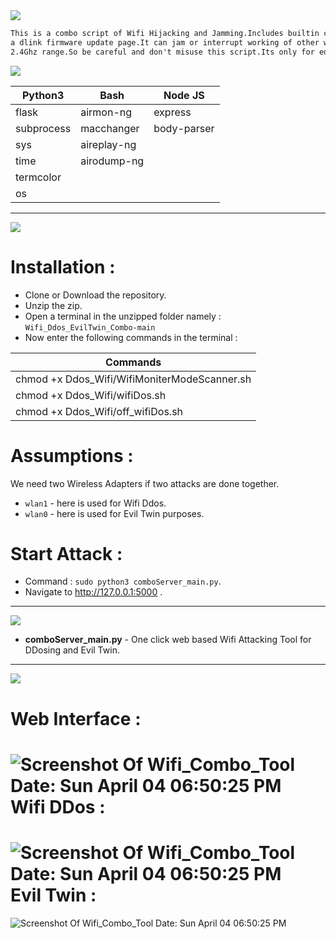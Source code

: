 <img src="https://via.placeholder.com/1270x120/0d1117/fffff?text=Wifi+DDos+EvilTwin+Combo" />

```html
This is a combo script of Wifi Hijacking and Jamming.Includes builtin captive portal with
a dlink firmware update page.It can jam or interrupt working of other wireless networks in
2.4Ghz range.So be careful and don't misuse this script.Its only for education purpose.
```
<img src="https://via.placeholder.com/1000x100/0d1117/BFFF00?text=Tools+and+Modules+used" />

| Python3  | Bash | Node JS |
| ------------- | ------------- | -------- |
| flask | airmon-ng | express |
| subprocess | macchanger | body-parser |
| sys  | aireplay-ng |  |
| time | airodump-ng |  |
| termcolor |   |   |
| os |   |   |

-------------------------------------------------------------------------------------------------------------------------------------------------
<img src="https://via.placeholder.com/1270x120/0d1117/BFFF00?text=INSTALLATIONS and CONFIGURATION" />

Installation :
=============
* Clone or Download the repository.
* Unzip the zip.
* Open a terminal in the unzipped folder namely : `Wifi_Ddos_EvilTwin_Combo-main`
* Now enter the following commands in the terminal :

| Commands  |
| ------------- |
| chmod +x Ddos_Wifi/WifiMoniterModeScanner.sh |
| chmod +x Ddos_Wifi/wifiDos.sh |
| chmod +x Ddos_Wifi/off_wifiDos.sh |

Assumptions :
===========

We need two Wireless Adapters if two attacks are done together.
* `wlan1` - here is used for Wifi Ddos.
* `wlan0` - here is used for Evil Twin purposes.

Start Attack :
============

* Command : `sudo python3 comboServer_main.py`.
* Navigate to http://127.0.0.1:5000 .

-------------------------------------------------------------------------------------------------------------------------------------------------
<img src="https://via.placeholder.com/1270x120/0d1117/BFFF00?text=FUNCTIONALITIES" />

* **comboServer_main.py** - One click web based Wifi Attacking Tool for DDosing and Evil Twin.
------------------------------------------------------------------------------------------------------------------------------------------------

<img src="https://via.placeholder.com/1270x120/0d1117/BFFF00?text=SCREENSHOT+OF+THE+SCRIPT" />

Web Interface :
==============
![Screenshot Of Wifi_Combo_Tool Date: Sun April 04 06:50:25 PM](https://i.imgur.com/K7a7CEN.png)
Wifi DDos :
==============
![Screenshot Of Wifi_Combo_Tool Date: Sun April 04 06:50:25 PM](https://i.imgur.com/Iv4gHJ7.png)
Evil Twin :
==============
![Screenshot Of Wifi_Combo_Tool Date: Sun April 04 06:50:25 PM](https://i.imgur.com/NX4riD3.png)
